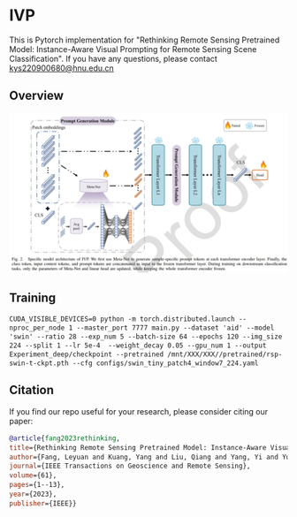 # IVP
This is Pytorch implementation for "Rethinking Remote Sensing Pretrained Model: Instance-Aware Visual Prompting for Remote Sensing Scene Classification". If you have any questions, please contact kys220900680@hnu.edu.cn
## Overview
![image](picture/IVP.png)
## Training
```
CUDA_VISIBLE_DEVICES=0 python -m torch.distributed.launch --nproc_per_node 1 --master_port 7777 main.py --dataset 'aid' --model 'swin' --ratio 28 --exp_num 5 --batch-size 64 --epochs 120 --img_size 224 --split 1 --lr 5e-4  --weight_decay 0.05 --gpu_num 1 --output Experiment_deep/checkpoint --pretrained /mnt/XXX/XXX//pretrained/rsp-swin-t-ckpt.pth --cfg configs/swin_tiny_patch4_window7_224.yaml
```

## Citation

   If you find our repo useful for your research, please consider citing our paper:
   ```bibtex
   @article{fang2023rethinking,
  title={Rethinking Remote Sensing Pretrained Model: Instance-Aware Visual Prompting for Remote Sensing Scene Classification},
  author={Fang, Leyuan and Kuang, Yang and Liu, Qiang and Yang, Yi and Yue, Jun},
  journal={IEEE Transactions on Geoscience and Remote Sensing},
  volume={61},
  pages={1--13},
  year={2023},
  publisher={IEEE}}
   ```
